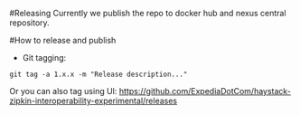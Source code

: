 #Releasing
Currently we publish the repo to docker hub and nexus central repository.

#How to release and publish

* Git tagging: 

```git tag -a 1.x.x -m "Release description..."```

Or you can also tag using UI: https://github.com/ExpediaDotCom/haystack-zipkin-interoperability-experimental/releases
